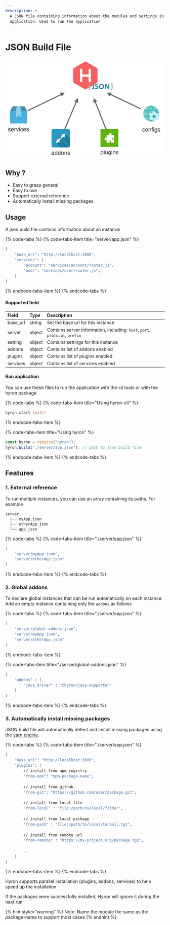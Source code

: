 ```yaml
---
description: >-
  A JSON file containing information about the modules and settings in the
  application. Used to run the application
---
```


# JSON Build File

![json build file allows hyron to manage applications more clearly](.gitbook/assets/management-system.png)

## Why ?

* Easy to grasp general
* Easy to use
* Support external reference
* Automatically install missing packages

## Usage

A json build file contains information about an instance

{% code-tabs %}
{% code-tabs-item title="server/app.json" %}
```scheme
{
    "base_url": "http://localhost:3000",
    "services": {
        "account": "services/account/router.js",
        "user": "services/user/router.js",
    }
}
```
{% endcode-tabs-item %}
{% endcode-tabs %}

#### Supported field

| Field | Type | Description |
| :--- | :--- | :--- |
| base\_url | string | Set the base url for this instance |
| server | object | Contains server information, including: `host`, `port`, `protocol`, `prefix` |
| setting | object | Contains settings for this instance |
| addons | object | Contains list of addons enabled |
| plugins | object | Contains list of plugins enabled |
| services | object | Contains list of services enabled |

#### Run application

You can use these files to run the application with the cli tools or with the hyron package

{% code-tabs %}
{% code-tabs-item title="Using hyron-cli" %}
```bash
hyron start [path]
```
{% endcode-tabs-item %}

{% code-tabs-item title="Using hyron" %}
```javascript
const hyron = require("hyron");
hyron.build("./server/app.json"); // path to json build file
```
{% endcode-tabs-item %}
{% endcode-tabs %}

## Features

### 1. External reference

To run multiple instances, you can use an array containing its paths. For example

```text
server
  ├── myApp.json
  ├── otherApp.json
  └── app.json
```

{% code-tabs %}
{% code-tabs-item title="./server/app.json" %}
```scheme
[
    "server/myApp.json",
    "server/otherApp.json"
]
```
{% endcode-tabs-item %}
{% endcode-tabs %}

### 2. Global addons

To declare global instances that can be run automatically on each instance. Add an empty instance containing only the `addons` as follows

{% code-tabs %}
{% code-tabs-item title="./server/app.json" %}
```scheme
[   
    "server/global-addons.json",
    "server/myApp.json",
    "server/otherApp.json"
]
```
{% endcode-tabs-item %}

{% code-tabs-item title="./server/global-addons.json" %}
```scheme
{
    "addons" : {
        "java_driver" : "@hyron/java-supporter"
    }
}
```
{% endcode-tabs-item %}
{% endcode-tabs %}

### 3. Automatically install missing packages

JSON build file will automatically detect and install missing packages using the [yarn engine](https://yarnpkg.com/en/docs/cli/add).

{% code-tabs %}
{% code-tabs-item title="./server/app.json" %}
```scheme
{
    "base_url": "http://localhost:3000",
    "plugins": {
        // install from npm registry
        "from-npm": "npm-package-name",
        
        // install from github
        "from-git": "https://github.com/user/package.git",
        
        // install from local file
        "from-local" : "file:/path/to/local/folder",
        
        // install from local package
        "from-pack" : "file:/path/to/local/tarball.tgz",

        // install from remote url
        "from-remote" : "https://my-project.org/package.tgz",

        ...
    }
}
```
{% endcode-tabs-item %}
{% endcode-tabs %}

Hyron supports parallel installation \(plugins, addons, services\) to help speed up the installation

If the packages were successfully installed, Hyron will ignore it during the next run

{% hint style="warning" %}
Note: Name the module the same as the package-name to support most cases
{% endhint %}


